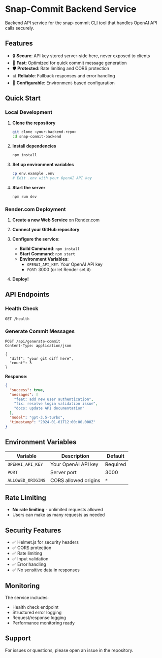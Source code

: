 # Snap-Commit Backend Service

Backend API service for the snap-commit CLI tool that handles OpenAI API calls securely.

## Features

- 🔒 **Secure**: API key stored server-side here, never exposed to clients
- 🚀 **Fast**: Optimized for quick commit message generation
- 🛡️ **Protected**: Rate limiting and CORS protection
- 📊 **Reliable**: Fallback responses and error handling
- 🔧 **Configurable**: Environment-based configuration

## Quick Start

### Local Development

1. **Clone the repository**

   ```bash
   git clone <your-backend-repo>
   cd snap-commit-backend
   ```

2. **Install dependencies**

   ```bash
   npm install
   ```

3. **Set up environment variables**

   ```bash
   cp env.example .env
   # Edit .env with your OpenAI API key
   ```

4. **Start the server**
   ```bash
   npm run dev
   ```

### Render.com Deployment

1. **Create a new Web Service** on Render.com
2. **Connect your GitHub repository**
3. **Configure the service:**

   - **Build Command**: `npm install`
   - **Start Command**: `npm start`
   - **Environment Variables**:
     - `OPENAI_API_KEY`: Your OpenAI API key
     - `PORT`: 3000 (or let Render set it)

4. **Deploy!**

## API Endpoints

### Health Check

```http
GET /health
```

### Generate Commit Messages

```http
POST /api/generate-commit
Content-Type: application/json

{
  "diff": "your git diff here",
  "count": 3
}
```

**Response:**

```json
{
  "success": true,
  "messages": [
    "feat: add new user authentication",
    "fix: resolve login validation issue",
    "docs: update API documentation"
  ],
  "model": "gpt-3.5-turbo",
  "timestamp": "2024-01-01T12:00:00.000Z"
}
```

## Environment Variables

| Variable          | Description          | Default  |
| ----------------- | -------------------- | -------- |
| `OPENAI_API_KEY`  | Your OpenAI API key  | Required |
| `PORT`            | Server port          | 3000     |
| `ALLOWED_ORIGINS` | CORS allowed origins | `*`      |

## Rate Limiting

- **No rate limiting** - unlimited requests allowed
- Users can make as many requests as needed

## Security Features

- ✅ Helmet.js for security headers
- ✅ CORS protection
- ✅ Rate limiting
- ✅ Input validation
- ✅ Error handling
- ✅ No sensitive data in responses

## Monitoring

The service includes:

- Health check endpoint
- Structured error logging
- Request/response logging
- Performance monitoring ready

## Support

For issues or questions, please open an issue in the repository.
